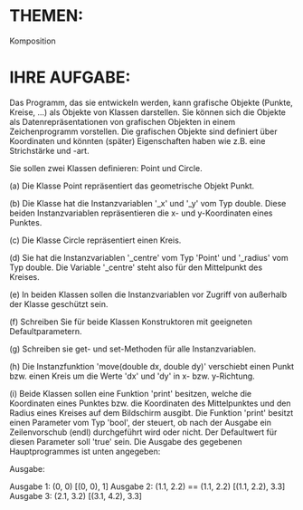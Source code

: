 # THEMEN:
Komposition

# IHRE AUFGABE:
Das Programm, das sie entwickeln werden, kann grafische Objekte (Punkte, Kreise, ...) als Objekte von Klassen darstellen. Sie können sich die Objekte als Datenrepräsentationen von grafischen Objekten in einem Zeichenprogramm vorstellen. Die grafischen Objekte sind definiert über Koordinaten und könnten (später) Eigenschaften haben wie z.B. eine Strichstärke und -art.

Sie sollen zwei Klassen definieren: Point und Circle.

(a) Die Klasse Point repräsentiert das geometrische Objekt Punkt.

(b) Die Klasse hat die Instanzvariablen '_x' und '_y' vom Typ double. Diese beiden Instanzvariablen repräsentieren die x- und y-Koordinaten eines Punktes.

(c) Die Klasse Circle repräsentiert einen Kreis.

(d) Sie hat die Instanzvariablen '_centre' vom Typ 'Point' und '_radius' vom Typ double. Die Variable '_centre' steht also für den Mittelpunkt des Kreises.

(e) In beiden Klassen sollen die Instanzvariablen vor Zugriff von außerhalb der Klasse geschützt sein.

(f) Schreiben Sie für beide Klassen Konstruktoren mit geeigneten Defaultparametern.

(g) Schreiben sie get- und set-Methoden für alle Instanzvariablen.

(h) Die Instanzfunktion 'move(double dx, double dy)' verschiebt einen Punkt bzw. einen Kreis um die Werte 'dx' und 'dy' in x- bzw. y-Richtung.

(i) Beide Klassen sollen eine Funktion 'print' besitzen, welche die Koordinaten eines Punktes bzw. die Koordinaten des Mittelpunktes und den Radius eines Kreises auf dem Bildschirm ausgibt. Die Funktion 'print' besitzt einen Parameter vom Typ 'bool', der steuert, ob nach der Ausgabe ein Zeilenvorschub (endl) durchgeführt wird oder nicht. Der Defaultwert für diesen Parameter soll 'true' sein. Die Ausgabe des gegebenen Hauptprogrammes ist unten angegeben:

Ausgabe:

Ausgabe 1:
(0, 0)
[(0, 0), 1]
Ausgabe 2:
(1.1, 2.2) == (1.1, 2.2)
[(1.1, 2.2), 3.3]
Ausgabe 3:
(2.1, 3.2)
[(3.1, 4.2), 3.3]
